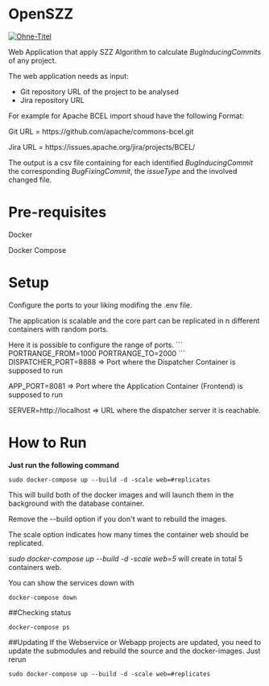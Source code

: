 # OpenSZZ

<a href="https://ibb.co/SdtJLnG"><img src="https://i.ibb.co/b2s7fBD/Ohne-Titel.png" alt="Ohne-Titel" border="0"></a>

Web Application that apply SZZ Algorithm to calculate <i>BugInducingCommits</i> of any project. 

The web application needs as input:
- Git repository URL of the project to be analysed
- Jira repository URL

For example for Apache BCEL import shoud have the following Format:
<p>Git URL = https://github.com/apache/commons-bcel.git
<p>Jira URL = https://issues.apache.org/jira/projects/BCEL/ 

The output is a csv file containing for each identified <i>BugInducingCommit</i> the corresponding
<i>BugFixingCommit</i>, the <i>issueType</i> and the involved changed file.

 

# Pre-requisites
Docker 
<p>Docker Compose

# Setup
Configure the ports to your liking modifing the .env file.

The application is scalable and the core part can be replicated in n different containers with random ports.
<p>Here it is possible to configure the range of ports. 
```
PORTRANGE_FROM=1000
PORTRANGE_TO=2000
```
DISPATCHER_PORT=8888 => Port where the Dispatcher Container is supposed to run
<p>APP_PORT=8081 => Port where the Application Container (Frontend) is supposed to run

SERVER=http://localhost => URL where the dispatcher server it is reachable.

# How to Run
<b>Just run the following command</b>
```
sudo docker-compose up --build -d -scale web=#replicates
```
This will build both of the docker images and will launch them in the background with the database container. 
<p>Remove the --build option if you don't want to rebuild the images.
<p>The scale option indicates how many times the container web should be replicated. 
<p><i>sudo docker-compose up --build -d -scale web=5</i> will create in total 5 containers web.

You can show the services down with
```
docker-compose down
```

##Checking status
```
docker-compose ps
```

##Updating If the Webservice or Webapp projects are updated, you need to update the submodules and rebuild the source and the docker-images. Just rerun
```
sudo docker-compose up --build -d -scale web=#replicates
```
